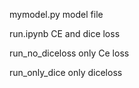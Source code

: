 mymodel.py model file

run.ipynb CE and dice loss

run_no_diceloss only Ce loss

run_only_dice only diceloss
